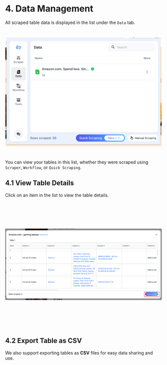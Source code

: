 
# 4. Data Management

All scraped table data is displayed in the list under the `Data` tab.

<img src="./assets/en-US/data-management/clipsheet_popup_data_list.png" style="width: 600px; height: 400px; object-fit: contain;" />

You can view your tables in this list, whether they were scraped using `Scraper`, `Workflow`, or `Quick Scraping`.

## 4.1 View Table Details

Click on an item in the list to view the table details.

<img src="./assets/en-US/data-management/clipsheet_preview_table_dialog.png" style="width: 800px; height: 400px; object-fit: contain;" />

## 4.2 Export Table as CSV

We also support exporting tables as **CSV** files for easy data sharing and use.
